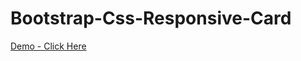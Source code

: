 # Bootstrap-Css-Responsive-Card


<a href="http://naveenkumarofficial.dx.am/file/works/card_fdf586dsf.html">Demo - Click Here</a>
